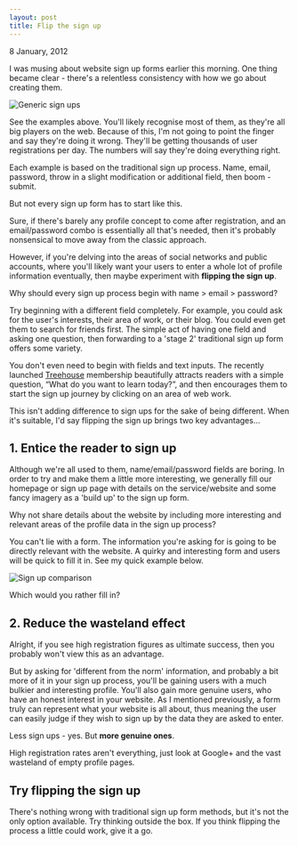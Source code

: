 ```yaml
---
layout: post
title: Flip the sign up
---
```

<p class="post-meta">8 January, 2012</p>
<p class="intro-paragraph">I was musing about website sign up forms earlier this morning. One thing became clear - there's a relentless consistency with how we go about creating them.</p>
<p><img title="Standard sign ups" src="http://designedbyjack.com/wp-content/uploads/2012/06/genericsignups1.jpg" alt="Generic sign ups" class="full-width-image" /></p>
<p>See the examples above. You'll likely recognise most of them, as they're all big players on the web. Because of this, I'm not going to point the finger and say they're doing it wrong. They'll be getting thousands of user registrations per day. The numbers will say they're doing everything right.</p>
<p>Each example is based on the traditional sign up process. Name, email, password, throw in a slight modification or additional field, then boom - submit.</p>
<p>But not every sign up form has to start like this.</p>
<p>Sure, if there's barely any profile concept to come after registration, and an email/password combo is essentially all that's needed, then it's probably nonsensical to move away from the classic approach.</p>
<p>However, if you're delving into the areas of social networks and public accounts, where you'll likely want your users to enter a whole lot of profile information eventually, then maybe experiment with <strong>flipping the sign up</strong>.</p>
<p>Why should every sign up process begin with name &gt; email &gt; password?</p>
<p>Try beginning with a different field completely. For example, you could ask for the user's interests, their area of work, or their blog. You could even get them to search for friends first. The simple act of having one field and asking one question, then forwarding to a 'stage 2' traditional sign up form offers some variety.</p>
<p>You don't even need to begin with fields and text inputs. The recently launched <a title="Treehouse" href="http://teamtreehouse.com/">Treehouse</a> membership beautifully attracts readers with a simple question, &ldquo;What do you want to learn today?&rdquo;, and then encourages them to start the sign up journey by clicking on an area of web work.</p>
<p>This isn't adding difference to sign ups for the sake of being different. When it's suitable, I'd say flipping the sign up brings two key advantages&hellip;</p>
<h2>1. Entice the reader to sign up</h2>
<p>Although we're all used to them, name/email/password fields are boring. In order to try and make them a little more interesting, we generally fill our homepage or sign up page with details on the service/website and some fancy imagery as a 'build up' to the sign up form.</p>
<p>Why not share details about the website by including more interesting and relevant areas of the profile data in the sign up process?</p>
<p>You can't lie with a form. The information you're asking for is going to be directly relevant with the website. A quirky and interesting form and users will be quick to fill it in. See my quick example below.</p>
<p class="no-m"><img title="Sign up comparison" src="http://designedbyjack.com/wp-content/uploads/2012/06/comparesignups.jpg" alt="Sign up comparison" class="full-width-image" /></p>
<p class="caption">Which would you rather fill in?</p>
<h2>2. Reduce the wasteland effect</h2>
<p>Alright, if you see high registration figures as ultimate success, then you probably won't view this as an advantage.</p>
<p>But by asking for 'different from the norm' information, and probably a bit more of it in your sign up process, you'll be gaining users with a much bulkier and interesting profile. You'll also gain more genuine users, who have an honest interest in your website. As I mentioned previously, a form truly can represent what your website is all about, thus meaning the user can easily judge if they wish to sign up by the data they are asked to enter.</p>
<p>Less sign ups - yes. But <strong>more genuine ones</strong>.</p>
<p>High registration rates aren't everything, just look at Google+ and the vast wasteland of empty profile pages.</p>
<h2>Try flipping the sign up</h2>
<p>There's nothing wrong with traditional sign up form methods, but it's not the only option available. Try thinking outside the box. If you think flipping the process a little could work, give it a go.</p>